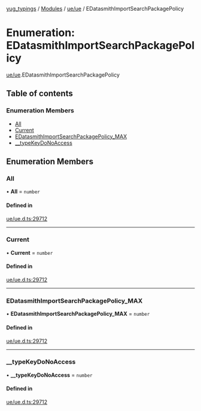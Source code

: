 [yug_typings](../README.md) / [Modules](../modules.md) / [ue/ue](../modules/ue_ue.md) / EDatasmithImportSearchPackagePolicy

# Enumeration: EDatasmithImportSearchPackagePolicy

[ue/ue](../modules/ue_ue.md).EDatasmithImportSearchPackagePolicy

## Table of contents

### Enumeration Members

- [All](ue_ue.EDatasmithImportSearchPackagePolicy.md#all)
- [Current](ue_ue.EDatasmithImportSearchPackagePolicy.md#current)
- [EDatasmithImportSearchPackagePolicy\_MAX](ue_ue.EDatasmithImportSearchPackagePolicy.md#edatasmithimportsearchpackagepolicy_max)
- [\_\_typeKeyDoNoAccess](ue_ue.EDatasmithImportSearchPackagePolicy.md#__typekeydonoaccess)

## Enumeration Members

### All

• **All** = `number`

#### Defined in

[ue/ue.d.ts:29712](https://github.com/YugMetaverse/yug_typings/blob/b7d9b19/ue/ue.d.ts#L29712)

___

### Current

• **Current** = `number`

#### Defined in

[ue/ue.d.ts:29712](https://github.com/YugMetaverse/yug_typings/blob/b7d9b19/ue/ue.d.ts#L29712)

___

### EDatasmithImportSearchPackagePolicy\_MAX

• **EDatasmithImportSearchPackagePolicy\_MAX** = `number`

#### Defined in

[ue/ue.d.ts:29712](https://github.com/YugMetaverse/yug_typings/blob/b7d9b19/ue/ue.d.ts#L29712)

___

### \_\_typeKeyDoNoAccess

• **\_\_typeKeyDoNoAccess** = `number`

#### Defined in

[ue/ue.d.ts:29712](https://github.com/YugMetaverse/yug_typings/blob/b7d9b19/ue/ue.d.ts#L29712)
